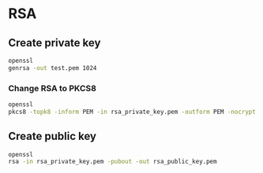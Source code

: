 # RSA

## Create private key

```bash
openssl
genrsa -out test.pem 1024
```

### Change RSA to PKCS8

```bash
openssl
pkcs8 -topk8 -inform PEM -in rsa_private_key.pem -outform PEM -nocrypt
```

## Create public key

```bash
openssl
rsa -in rsa_private_key.pem -pubout -out rsa_public_key.pem
```



